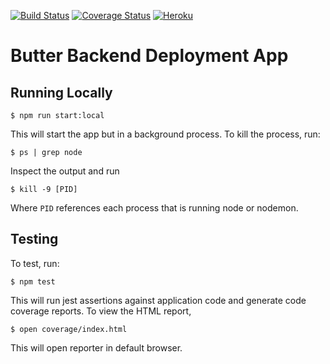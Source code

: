 [![Build Status](https://travis-ci.org/pamelaabreu/butter_backend.svg?branch=master)](https://travis-ci.org/pamelaabreu/butter_backend) [![Coverage Status](https://coveralls.io/repos/github/pamelaabreu/butter_backend/badge.svg?branch=master)](https://coveralls.io/github/pamelaabreu/butter_backend?branch=master) [![Heroku](http://heroku-badge.herokuapp.com/?app=butterbackenda&style=flat)](https://butter-backend.herokuapp.com/)

# Butter Backend Deployment App

 ## Running Locally

 ```
$ npm run start:local
```

 This will start the app but in a background process. To kill the process, run:

 ```
$ ps | grep node
```

 Inspect the output and run 

 ```
$ kill -9 [PID]
```

Where `PID` references each process that is running node or nodemon.

## Testing

 To test, run:

 ```
$ npm test
```

 This will run jest assertions against application code and generate code coverage reports. To view the HTML report,

 ```
$ open coverage/index.html
```

 This will open reporter in default browser.
